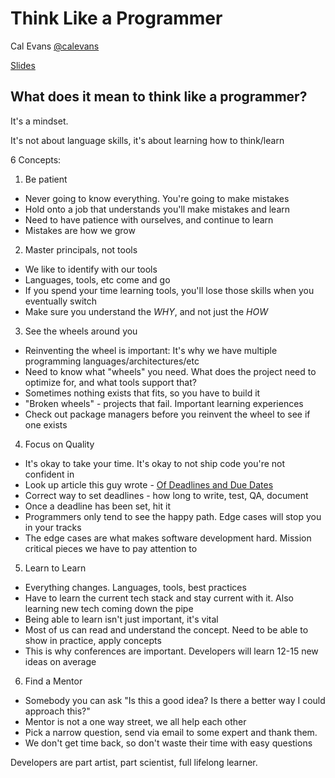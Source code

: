 # Think Like a Programmer
Cal Evans
[@calevans](twitter.com/calevans)

[Slides](https://joind.in/talk/ce57d)

## What does it mean to think like a programmer?

It's a mindset.

It's not about language skills, it's about learning how to think/learn

6 Concepts:

1. Be patient
 - Never going to know everything.  You're going to make mistakes
 - Hold onto a job that understands you'll make mistakes and learn
 - Need to have patience with ourselves, and continue to learn
 - Mistakes are how we grow
2. Master principals, not tools
 - We like to identify with our tools
 - Languages, tools, etc come and go
 - If you spend your time learning tools, you'll lose those skills when you eventually switch
 - Make sure you understand the _WHY_, and not just the _HOW_
3. See the wheels around you
 - Reinventing the wheel is important: It's why we have multiple programming languages/architectures/etc
 - Need to know what "wheels" you need.  What does the project need to optimize for, and what tools support that?
 - Sometimes nothing exists that fits, so you have to build it
 - "Broken wheels" - projects that fail. Important learning experiences
 - Check out package managers before you reinvent the wheel to see if one exists
4. Focus on Quality
 - It's okay to take your time.  It's okay to not ship code you're not confident in
 - Look up article this guy wrote - [Of Deadlines and Due Dates](https://blog.calevans.com/2006/02/03/of-deadlines-and-due-dates/)
 - Correct way to set deadlines - how long to write, test, QA, document
 - Once a deadline has been set, hit it
 - Programmers only tend to see the happy path. Edge cases will stop you in your tracks
 - The edge cases are what makes software development hard.  Mission critical pieces we have to pay attention to
5. Learn to Learn
 - Everything changes.  Languages, tools, best practices
 - Have to learn the current tech stack and stay current with it.  Also learning new tech coming down the pipe
 - Being able to learn isn't just important, it's vital
 - Most of us can read and understand the concept.  Need to be able to show in practice, apply concepts
 - This is why conferences are important. Developers will learn 12-15 new ideas on average
6. Find a Mentor
 - Somebody you can ask "Is this a good idea? Is there a better way I could approach this?"
 - Mentor is not a one way street, we all help each other
 - Pick a narrow question, send via email to some expert and thank them.
 - We don't get time back, so don't waste their time with easy questions

Developers are part artist, part scientist, full lifelong learner.